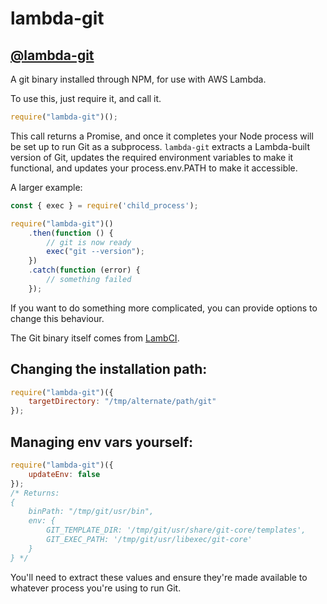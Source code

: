# lambda-git
## [@lambda-git](https://www.npmjs.com/package/lambda-git)
A git binary installed through NPM, for use with AWS Lambda.

To use this, just require it, and call it.

```javascript
require("lambda-git")();
```

This call returns a Promise, and once it completes your Node process will be set up to run Git as a subprocess. `lambda-git` extracts a Lambda-built version of Git, updates the required environment variables to make it functional, and updates your process.env.PATH to make it accessible.

A larger example:

```javascript
const { exec } = require('child_process');

require("lambda-git")()
	.then(function () {
		// git is now ready
        exec("git --version");
	})
	.catch(function (error) {
		// something failed
	});
```

If you want to do something more complicated, you can provide options to change this behaviour.

The Git binary itself comes from [LambCI](https://github.com/lambci/lambci/tree/master/vendor).


## Changing the installation path:

```javascript
require("lambda-git")({
    targetDirectory: "/tmp/alternate/path/git"
});
```


## Managing env vars yourself:

```javascript
require("lambda-git")({
    updateEnv: false
});
/* Returns:
{
    binPath: "/tmp/git/usr/bin",
    env: {
        GIT_TEMPLATE_DIR: '/tmp/git/usr/share/git-core/templates',
        GIT_EXEC_PATH: '/tmp/git/usr/libexec/git-core'
    }
} */
```

You'll need to extract these values and ensure they're made available to whatever process you're using to run Git.

